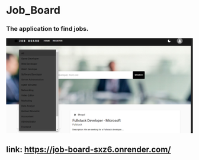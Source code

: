 # Job_Board
### The application to find jobs.
![Alt text](Images/DarkMode.png)
## link: https://job-board-sxz6.onrender.com/

